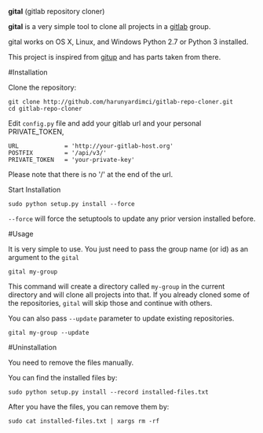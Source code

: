 **gital** (gitlab repository cloner)

**gital** is a very simple tool to clone all projects in a [gitlab](http://www.gitlab.com) group.

gital works on OS X, Linux, and Windows Python 2.7 or Python 3 installed.

This project is inspired from [gitup](https://github.com/earwig/git-repo-updater) and has parts taken from there.

#Installation

Clone the repository:

    git clone http://github.com/harunyardimci/gitlab-repo-cloner.git
    cd gitlab-repo-cloner

Edit `config.py` file and add your gitlab url and your personal PRIVATE_TOKEN,

    URL             = 'http://your-gitlab-host.org'
    POSTFIX         = '/api/v3/'
    PRIVATE_TOKEN   = 'your-private-key'

Please note that there is no '/' at the end of the url.

Start Installation

    sudo python setup.py install --force

`--force` will force the setuptools to update any prior version installed before.


#Usage

It is very simple to use. You just need to pass the group name (or id) as an argument to the `gital`

    gital my-group

This command will create a directory called `my-group` in the current directory and will clone all projects into that. If you already cloned some of the repositories, `gital` will skip those and continue with others.

You can also pass `--update` parameter to update existing repositories.

    gital my-group --update


#Uninstallation

You need to remove the files manually.

You can find the installed files by:

    sudo python setup.py install --record installed-files.txt

After you have the files, you can remove them by:

    sudo cat installed-files.txt | xargs rm -rf
